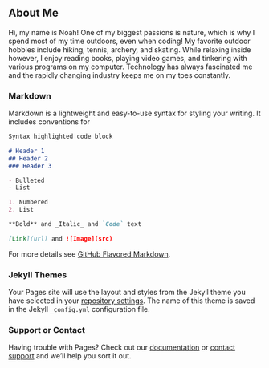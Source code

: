 ## About Me

Hi, my name is Noah! One of my biggest passions is nature, which is why I spend most of my time outdoors, even when coding! My favorite outdoor hobbies include hiking, tennis, archery, and skating. While relaxing inside however, I enjoy reading books, playing video games, and tinkering with various programs on my computer. Technology has always fascinated me and the rapidly changing industry keeps me on my toes constantly.     

### Markdown

Markdown is a lightweight and easy-to-use syntax for styling your writing. It includes conventions for

```markdown
Syntax highlighted code block

# Header 1
## Header 2
### Header 3

- Bulleted
- List

1. Numbered
2. List

**Bold** and _Italic_ and `Code` text

[Link](url) and ![Image](src)
```

For more details see [GitHub Flavored Markdown](https://guides.github.com/features/mastering-markdown/).

### Jekyll Themes

Your Pages site will use the layout and styles from the Jekyll theme you have selected in your [repository settings](https://github.com/noahloepke/noahloepke.github.io/settings). The name of this theme is saved in the Jekyll `_config.yml` configuration file.

### Support or Contact

Having trouble with Pages? Check out our [documentation](https://help.github.com/categories/github-pages-basics/) or [contact support](https://github.com/contact) and we’ll help you sort it out.
